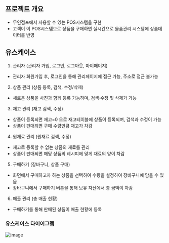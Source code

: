 ## 프로젝트 개요
- 무인점포에서 사용할 수 있는 POS시스템을 구현
- 고객이 이 POS시스템으로 상품을 구매하면 실시간으로 물품관리 시스템에 상품데이터를 반영

## 유스케이스
1. 관리자 (관리자 가입, 로그인, 로그아웃, 마이페이지)
- 관리자 회원가입 후, 로그인을 통해 관리페이지에 접근 가능, 주소로 접근 불가능

2. 상품 관리 (상품 등록, 검색, 수정/삭제)
- 새로운 상품을 사진과 함께 등록 가능하며, 검색·수정 및 삭제가 가능

3. 재고 관리 (재고 검색, 수정)
- 상품이 등록되면 재고=0 으로 재고테이블에 상품이 등록되며, 검색과 수정이 가능
- 상품이 판매되면 구매 수량만큼 재고가 차감

4. 원재료 관리 (원재료 검색, 수정)
- 재고로 등록할 수 없는 상품의 재료를 관리
- 상품이 판매되면 해당 상품의 레시피에 맞게 재료의 양이 차감

5. 구매하기 (장바구니, 상품 구매)
- 화면에서 구매하고자 하는 상품을 선택하여 수량을 설정하여 장바구니에 담을 수 있음
- 장바구니에서 구매하기 버튼을 통해 보유 자산에서 총 금액이 차감

6. 매출 관리 (총 매출 현황)
- 구매하기를 통해 판매된 상품이 매출 현황에 등록

### 유스케이스 다이어그램
![image](https://user-images.githubusercontent.com/90902468/188808691-3cbe0988-d1e3-4ec3-b815-1f6b8abdf4fa.png)
